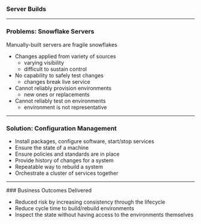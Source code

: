 ### Server Builds

<!-- .slide: data-background="../assets/examples/build/snowflakes.png" -->

---

<!-- .slide: data-background="../assets/examples/build/snowflakes.png" -->

### Problems: Snowflake Servers

Manually-built servers are fragile snowflakes

- Changes applied from variety of sources
  - varying visibility
  - difficult to sustain control 
- No capability to safely test changes <!-- .element: class="fragment" -->
  - changes break live service
- Cannot reliably provision environments <!-- .element: class="fragment" -->
  - new ones or replacements
- Cannot reliably test on environments <!-- .element: class="fragment" -->
  - environment is not representative


<!-- <object type="image/svg+xml" data="assets/examples/build/snowflakes-server-build1.svg#grey">
	<param id="purple" class="fragment" data-fragment-index="1">
	<param id="green" class="fragment" data-fragment-index="2">
	<param id="red" class="fragment" data-fragment-index="3">
	<param id="blue" class="fragment" data-fragment-index="4">
</object>
 -->

---

<!-- .slide: data-background="../assets/examples/build/snowflakes.png" -->

### Solution: Configuration Management

- Install packages, configure software, start/stop services <!-- .element: class="fragment" -->
- Ensure the state of a machine <!-- .element: class="fragment" -->
- Ensure policies and standards are in place <!-- .element: class="fragment" -->
- Provide history of changes for a system <!-- .element: class="fragment" -->
- Repeatable way to rebuild a system <!-- .element: class="fragment" -->
- Orchestrate a cluster of services together <!-- .element: class="fragment" -->

---

<!-- .slide: data-background="../assets/examples/build/snowflakes.png" -->

### Business Outcomes Delivered

- Reduced risk by increasing consistency through the lifecycle <!-- .element: class="fragment" -->
- Reduce cycle time to build/rebuild environments <!-- .element: class="fragment" -->
- Inspect the state without having access to the environments themselves <!-- .element: class="fragment" -->
